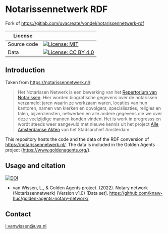 # Notarissennetwerk RDF
Fork of https://gitlab.com/uvacreate/vondel/notarissennetwerk-rdf

| License     |                                                                                                                                       |
| ----------- | ------------------------------------------------------------------------------------------------------------------------------------- |
| Source code | [![License: MIT](https://img.shields.io/badge/License-MIT-yellow.svg)](https://opensource.org/licenses/MIT)                           |
| Data        | [![License: CC BY 4.0](https://img.shields.io/badge/License-CC%20BY%204.0-blue.svg)](https://creativecommons.org/licenses/by-sa/4.0/) |

## Introduction

Taken from https://notarissennetwerk.nl/: 

> Het Notarissen Netwerk is een bewerking van het [Repertorium van Notarissen](https://www.amsterdam.nl/stadsarchief/archief/downloads/repertorium/). Hier worden biografische gegevens over de notarissen verzameld; jaren waarin ze werkzaam waren, locaties van hun kantoren, namen van klerken en opvolgers, specialisaties, religies en talen, bijverdiensten, netwerken en alle andere gegevens die we over deze veelzijdige mannen konden vinden. Het is work in progresss en wordt steeds weer aangevuld met nieuwe kennis uit het project [Alle Amsterdamse Akten](http://alleamsterdamseakten.nl/) van het Stadsarchief Amsterdam.

This repository hosts the code and the data of the RDF conversion of https://notarissennetwerk.nl/. The data is included in the Golden Agents project (https://www.goldenagents.org/). 

## Usage and citation
[![DOI](https://zenodo.org/badge/DOI/10.5281/zenodo.7278142.svg)](https://doi.org/10.5281/zenodo.7278142)

* van Wissen, L., & Golden Agents project. (2022). Notary network (Notarissennetwerk) (Version v1.0) [Data set]. https://github.com/knaw-huc/golden-agents-notary-network/

## Contact
l.vanwissen@uva.nl
